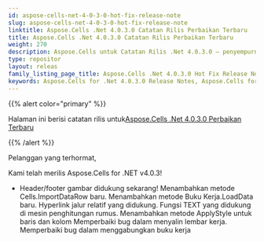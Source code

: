 ```yaml
---
id: aspose-cells-net-4-0-3-0-hot-fix-release-note
slug: aspose-cells-net-4-0-3-0-hot-fix-release-note
linktitle: Aspose.Cells .Net 4.0.3.0 Catatan Rilis Perbaikan Terbaru
title: Aspose.Cells .Net 4.0.3.0 Catatan Rilis Perbaikan Terbaru
weight: 270
description: Aspose.Cells untuk Catatan Rilis .Net 4.0.3.0 – penyempurnaan terbaru, fitur baru, dan perbaikan
type: repositor
layout: releas
family_listing_page_title: Aspose.Cells .Net 4.0.3.0 Hot Fix Release Note
keywords: Aspose.Cells for .Net 4.0.3.0 Release Notes, Aspose.Cells for .Net 4.0.3.0 updates and fixe
---
```

{{% alert color="primary" %}} 

 Halaman ini berisi catatan rilis untuk[Aspose.Cells .Net 4.0.3.0 Perbaikan Terbaru](https://releases.aspose.com/cells/net/new-releases/aspose.cells-.net-4.0.3.0-hot-fix/)

{{% /alert %}} 

 Pelanggan yang terhormat,

 Kami telah merilis Aspose.Cells for .NET v4.0.3!

- Header/footer gambar didukung sekarang!
 Menambahkan metode Cells.ImportDataRow baru.
 Menambahkan metode Buku Kerja.LoadData baru.
 Hyperlink jalur relatif yang didukung.
 Fungsi TEXT yang didukung di mesin penghitungan rumus.
 Menambahkan metode ApplyStyle untuk baris dan kolom
 Memperbaiki bug dalam menyalin lembar kerja.
 Memperbaiki bug dalam menggabungkan buku kerja
